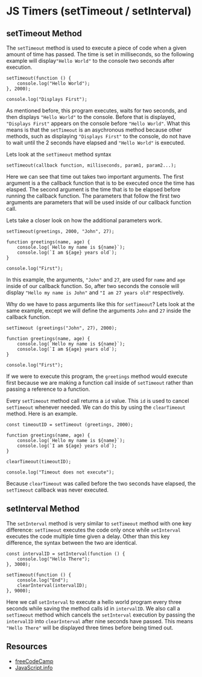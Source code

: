 # JS Timers (setTimeout / setInterval)

## setTimeout Method

The `setTimeout` method is used to execute a piece of code when a given amount of time has passed. The time is set in milliseconds, so the following example will display`"Hello World"` to the console two seconds after execution.

```
setTimeout(function () {
    console.log("Hello World");
}, 2000);

console.log("Displays First");
```

As mentioned before, this program executes, waits for two seconds, and then displays `"Hello World"` to the console. Before that is displayed, `"Displays First"` appears on the console before `"Hello World"`. What this means is that the `setTimeout` is an asychronous method because other methods, such as displaying `"Displays First"` to the console, do not have to wait until the 2 seconds have elapsed and `"Hello World"` is executed.

Lets look at the `setTimeout` method syntax

```
setTimeout(callback function, milliseconds, param1, param2...);
```

Here we can see that time out takes two important arguments. The first argument is a the callback function that is to be executed once the time has elasped. The second argument is the time that is to be elapsed before running the callback function. The parameters that follow the first two arguments are parameters that will be used inside of our callback function call.

Lets take a closer look on how the additional parameters work.

```
setTimeout(greetings, 2000, "John", 27);

function greetings(name, age) {
    console.log(`Hello my name is ${name}`);
    console.log(`I am ${age} years old`);
}

console.log("First");
```

In this example, the arguments, `"John"` and `27`, are used for `name` and `age` inside of our callback function. So, after two seconds the console will display `"Hello my name is John"` and `"I am 27 years old"` respectively.

Why do we have to pass arguments like this for `setTimeout`? Lets look at the same example, except we will define the arguments `John` and `27` inside the callback function.

```
setTimeout (greetings("John", 27), 2000);

function greetings(name, age) {
    console.log(`Hello my name is ${name}`);
    console.log(`I am ${age} years old`);
}

console.log("First");
```

If we were to execute this program, the `greetings` method would execute first because we are making a function call inside of `setTimeout` rather than passing a reference to a function.

Every `setTimeout` method call returns a `id` value. This `id` is used to cancel `setTimeout` whenever needed. We can do this by using the `clearTimeout` method. Here is an example.

```
const timeoutID = setTimeout (greetings, 2000);

function greetings(name, age) {
    console.log(`Hello my name is ${name}`);
    console.log(`I am ${age} years old`);
}

clearTimeout(timeoutID);

console.log("Timeout does not execute");
```

Because `clearTimeout` was called before the two seconds have elapsed, the `setTimeout` callback was never executed.

## setInterval Method

The `setInterval` method is very similar to `setTimeout` method with one key difference: `setTimeout` executes the code only once while `setInterval` executes the code multiple time given a delay. Other than this key difference, the syntax between the two are identical.

```
const intervalID = setInterval(function () {
    console.log("Hello There");
}, 3000);

setTimeout(function () {
    console.log("End");
    clearInterval(intervalID);
}, 9000);
```

Here we call `setInterval` to execute a hello world program every three seconds while saving the method calls id in `intervalID`. We also call a `setTimeout` method which cancels the `setInterval` execution by passing the `intervalID` into `clearInterval` after nine seconds have passed. This means `"Hello There"` will be displayed three times before being timed out.

## Resources

- [freeCodeCamp](https://www.freecodecamp.org/news/javascript-settimeout-how-to-set-a-timer-in-javascript-or-sleep-for-n-seconds/)
- [JavaScript.info](https://javascript.info/settimeout-setinterval)
